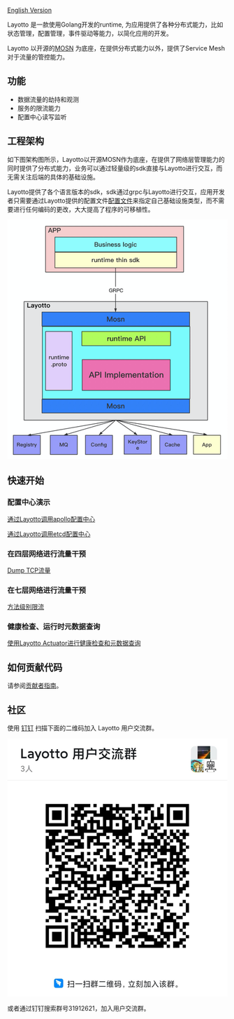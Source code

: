 [English Version](README.md)

Layotto 是一款使用Golang开发的runtime, 为应用提供了各种分布式能力，比如状态管理，配置管理，事件驱动等能力，以简化应用的开发。

Layotto 以开源的[MOSN](https://github.com/mosn/mosn) 为底座，在提供分布式能力以外，提供了Service Mesh对于流量的管控能力。

## 功能

- 数据流量的劫持和观测
- 服务的限流能力
- 配置中心读写监听

## 工程架构

如下图架构图所示，Layotto以开源MOSN作为底座，在提供了网络层管理能力的同时提供了分布式能力，业务可以通过轻量级的sdk直接与Layotto进行交互，而无需关注后端的具体的基础设施。

Layotto提供了各个语言版本的sdk，sdk通过grpc与Layotto进行交互，应用开发者只需要通过Layotto提供的配置文件[配置文件](./configs/runtime_config.json)来指定自己基础设施类型，而不需要进行任何编码的更改，大大提高了程序的可移植性。

![系统架构图](img/runtime-architecture.png)

## 快速开始

### 配置中心演示

[通过Layotto调用apollo配置中心](docs/zh/start/configuration/start-apollo.md) 

[通过Layotto调用etcd配置中心](docs/zh/start/configuration/start.md)

### 在四层网络进行流量干预

[Dump TCP流量](docs/zh/start/network_filter/tcpcopy.md)

### 在七层网络进行流量干预

[方法级别限流](docs/zh/start/stream_filter/flow_control.md)

### 健康检查、运行时元数据查询

[使用Layotto Actuator进行健康检查和元数据查询](docs/zh/start/actuator/start.md)

## 如何贡献代码

请参阅[贡献者指南](CONTRIBUTING_ZH.md)。

## 社区

使用 [钉钉](https://www.dingtalk.com/) 扫描下面的二维码加入 Layotto 用户交流群。

![群二维码](img/ding-talk-group-1.jpg)

或者通过钉钉搜索群号31912621，加入用户交流群。

